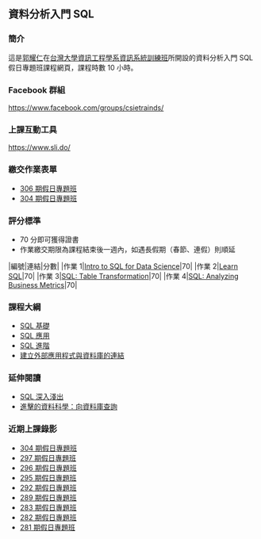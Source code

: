 ## 資料分析入門 SQL

### 簡介

這是[郭耀仁](https://www.facebook.com/yaojen.kuo.1)在[台灣大學資訊工程學系資訊系統訓練班](https://train.csie.ntu.edu.tw/train/)所開設的資料分析入門 SQL 假日專題班課程網頁，課程時數 10 小時。

### Facebook 群組

<https://www.facebook.com/groups/csietrainds/>

### 上課互動工具

<https://www.sli.do/>

### 繳交作業表單

- [306 期假日專題班](https://goo.gl/forms/vZjTVshMTb8OUQDB3)
- [304 期假日專題班](https://goo.gl/forms/ed1JMiJHqLBkizui1)

### 評分標準

- 70 分即可獲得證書
- 作業繳交期限為課程結束後一週內，如遇長假期（春節、連假）則順延

|編號|連結|分數|
|作業 1|[Intro to SQL for Data Science](https://www.datacamp.com/courses/intro-to-sql-for-data-science?tap_a=5644-dce66f&tap_s=194899-1fb421)|70|
|作業 2|[Learn SQL](https://www.codecademy.com/learn/learn-sql)|70|
|作業 3|[SQL: Table Transformation](https://www.codecademy.com/learn/sql-table-transformation)|70|
|作業 4|[SQL: Analyzing Business Metrics](https://www.codecademy.com/learn/sql-analyzing-business-metrics)|70|

### 課程大綱

- [SQL 基礎](https://yaojenkuo.io/sql-intro/sql_basic.slides.html)
- [SQL 應用](https://yaojenkuo.io/sql-intro/sql_mid.slides.html)
- [SQL 進階](https://yaojenkuo.io/sql-intro/sql_advanced.slides.html)
- [建立外部應用程式與資料庫的連結](https://yaojenkuo.io/sql-intro/establish_connection.slides.html)

### 延伸閱讀

- [SQL 深入淺出](http://www.books.com.tw/products/0010391205)
- [進擊的資料科學：向資料庫查詢](https://www.datainpoint.com/data-science-in-action/03-querying-databases.html)

### 近期上課錄影

- [304 期假日專題班](https://www.youtube.com/playlist?list=PLEq7iw5uOtuWUc2L9OVp1zFnbNPk5T959)
- [297 期假日專題班](https://www.youtube.com/playlist?list=PLEq7iw5uOtuVSgTwTQHhJrieWL0KnQihq)
- [296 期假日專題班](https://www.youtube.com/playlist?list=PLEq7iw5uOtuWXOlIhArlyLzPgtUcGo-v4)
- [295 期假日專題班](https://www.youtube.com/playlist?list=PLEq7iw5uOtuW_FJ8CG1qfPVR6VgurRrTE)
- [292 期假日專題班](https://www.youtube.com/playlist?list=PLEq7iw5uOtuUG7fWiaqzjs8HIfoKkrPz9)
- [289 期假日專題班](https://www.youtube.com/playlist?list=PLEq7iw5uOtuXEWJm9TADaFDcInLmbc48K)
- [283 期假日專題班](https://www.youtube.com/playlist?list=PLEq7iw5uOtuX5pQmw0xGzsCmyIolwJGRk)
- [282 期假日專題班](https://www.youtube.com/playlist?list=PLEq7iw5uOtuUe-CQMzCK7us5_rRHgEhPe)
- [281 期假日專題班](https://www.youtube.com/playlist?list=PLEq7iw5uOtuW8Baw4NYZc6VjKBt7kySXH)